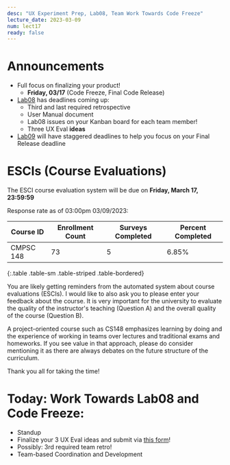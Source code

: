 ```yaml
---
desc: "UX Experiment Prep, Lab08, Team Work Towards Code Freeze"
lecture_date: 2023-03-09
num: lect17
ready: false
---
```


# Announcements
* Full focus on finalizing your product! 
    * **Friday, 03/17** (Code Freeze, Final Code Release)
* [Lab08](https://ucsb-cs148.github.io/w23/lab/lab08/) has deadlines coming up: 
    * Third and last required retrospective 
    * User Manual document 
    * Lab08 issues on your Kanban board for each team member! 
    * Three UX Eval **ideas**
* [Lab09](https://ucsb-cs148.github.io/w23/lab/lab08/) will have staggered deadlines to help you focus on your Final Release deadline

# ESCIs (Course Evaluations)

The ESCI course evaluation system will be due on **Friday, March 17, 23:59:59**

Response rate as of 03:00pm 03/09/2023:

| Course ID |	Enrollment Count	|Surveys Completed	|Percent Completed|
|-|-|-|-|
| CMPSC 148 	| 73	| 5 |	6.85% |
{:.table .table-sm .table-striped .table-bordered}

You are likely getting reminders from the automated system about course evaluations (ESCIs). I would like to also ask you to please enter your feedback about the course.  It is very important for the university to evaluate the quality of the instructor's teaching (Question A) and the overall quality of the course (Question B).

A project-oriented course such as CS148 emphasizes learning by doing and the experience of working in teams over lectures and traditional exams and homeworks. If you see value in that approach, please do consider mentioning it as there are always debates on the future structure of the curriculum.  

Thank you all for taking the time!  


# Today: Work Towards Lab08 and Code Freeze: 

* Standup 
* Finalize your 3 UX Eval ideas and submit via [this form](https://forms.gle/bufKzX8tyE5vUs4h8)!
* Possibly: 3rd required team retro! 
* Team-based Coordination and Development









